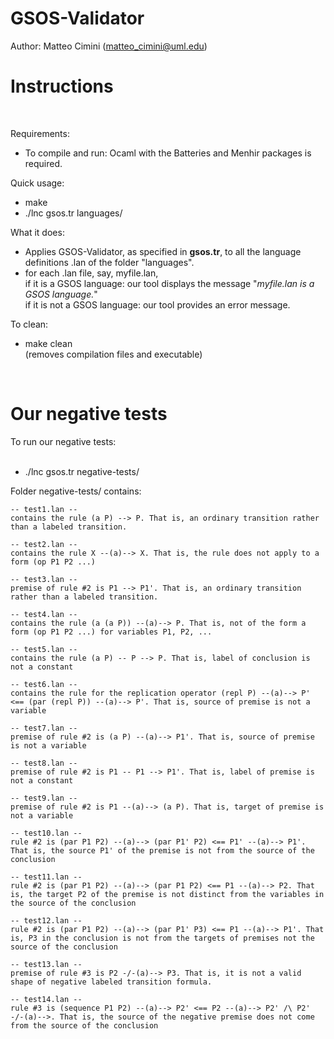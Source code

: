 # GSOS-Validator

Author: Matteo Cimini (matteo_cimini@uml.edu)
	<br />
# <a name="instructions"></a>Instructions 
<br />

Requirements: 
<br />
<ul>
<li> To compile and run: Ocaml with the Batteries and Menhir packages is required.
</ul>

Quick usage: 
<br />
<ul>
<li> make 
<li> ./lnc gsos.tr languages/
</ul>

What it does:  <br />
<ul>
<li> Applies GSOS-Validator, as specified in <b>gsos.tr</b>, to all the language definitions .lan of the folder "languages". 
<li> for each .lan file, say, myfile.lan, 
	<br /> if it is a GSOS language: our tool displays the message "<i>myfile.lan is a GSOS language.</i>"
	<br /> if it is not a GSOS language: our tool provides an error message. 
</ul>

To clean: <br />
<ul>
<li> make clean 
	<br /> (removes compilation files and executable) 
</ul>
<br />



# <a name="negative"></a>Our negative tests 

To run our negative tests:  
<br />
<ul>
<li> ./lnc gsos.tr negative-tests/ 
</ul> 

Folder negative-tests/ contains: 

```
-- test1.lan -- 
contains the rule (a P) --> P. That is, an ordinary transition rather than a labeled transition.

-- test2.lan -- 
contains the rule X --(a)--> X. That is, the rule does not apply to a form (op P1 P2 ...)

-- test3.lan -- 
premise of rule #2 is P1 --> P1'. That is, an ordinary transition rather than a labeled transition.

-- test4.lan -- 
contains the rule (a (a P)) --(a)--> P. That is, not of the form a form (op P1 P2 ...) for variables P1, P2, ... 

-- test5.lan -- 
contains the rule (a P) -- P --> P. That is, label of conclusion is not a constant

-- test6.lan -- 
contains the rule for the replication operator (repl P) --(a)--> P' <== (par (repl P)) --(a)--> P'. That is, source of premise is not a variable

-- test7.lan -- 
premise of rule #2 is (a P) --(a)--> P1'. That is, source of premise is not a variable

-- test8.lan -- 
premise of rule #2 is P1 -- P1 --> P1'. That is, label of premise is not a constant

-- test9.lan -- 
premise of rule #2 is P1 --(a)--> (a P). That is, target of premise is not a variable

-- test10.lan -- 
rule #2 is (par P1 P2) --(a)--> (par P1' P2) <== P1' --(a)--> P1'. That is, the source P1' of the premise is not from the source of the conclusion

-- test11.lan -- 
rule #2 is (par P1 P2) --(a)--> (par P1 P2) <== P1 --(a)--> P2. That is, the target P2 of the premise is not distinct from the variables in the source of the conclusion 

-- test12.lan -- 
rule #2 is (par P1 P2) --(a)--> (par P1' P3) <== P1 --(a)--> P1'. That is, P3 in the conclusion is not from the targets of premises not the source of the conclusion 

-- test13.lan -- 
premise of rule #3 is P2 -/-(a)--> P3. That is, it is not a valid shape of negative labeled transition formula. 

-- test14.lan -- 
rule #3 is (sequence P1 P2) --(a)--> P2' <== P2 --(a)--> P2' /\ P2' -/-(a)-->. That is, the source of the negative premise does not come from the source of the conclusion 
```




